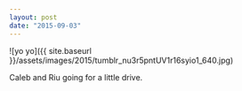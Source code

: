 ```yaml
---
layout: post
date: "2015-09-03"
---
```


![yo yo]({{ site.baseurl }}/assets/images/2015/tumblr_nu3r5pntUV1r16syio1_640.jpg)

Caleb and Riu going for a little drive.
